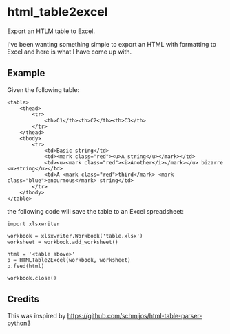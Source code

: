 # html_table2excel
Export an HTLM table to Excel.

I've been wanting something simple to export an HTML with formatting to Excel and here is what I have come up with.

## Example

Given the following table:

```
<table>
    <thead>
        <tr>
            <th>C1</th><th>C2</th><th>C3</th>
        </tr>
    </thead>
    <tbody>
        <tr>
            <td>Basic string</td>
            <td><mark class="red"><u>A string</u></mark></td>
            <td><u><mark class="red"><i>Another</i></mark></u> bizarre <u>string</u></td>
            <td>A <mark class="red">third</mark> <mark class="blue">enourmous</mark> string</td>
        </tr>
    </tbody>
</table>
```

the following code will save the table to an Excel spreadsheet:

```
import xlsxwriter

workbook = xlsxwriter.Workbook('table.xlsx')
worksheet = workbook.add_worksheet()

html = '<table above>'
p = HTMLTable2Excel(workbook, worksheet)                                                                
p.feed(html)

workbook.close()
```

## Credits

This was inspired by https://github.com/schmijos/html-table-parser-python3
